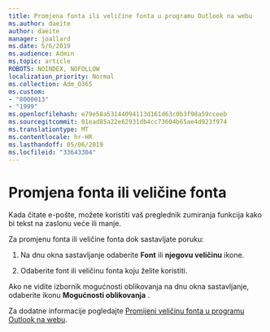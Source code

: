 ```yaml
---
title: Promjena fonta ili veličine fonta u programu Outlook na webu
ms.author: daeite
author: daeite
manager: joallard
ms.date: 5/6/2019
ms.audience: Admin
ms.topic: article
ROBOTS: NOINDEX, NOFOLLOW
localization_priority: Normal
ms.collection: Adm_O365
ms.custom:
- "8000013"
- "1999"
ms.openlocfilehash: e79e58a53144094113d161d63c0b3f98a59cceeb
ms.sourcegitcommit: 01ead85a22e62931db4cc73604b65ae4d923f974
ms.translationtype: MT
ms.contentlocale: hr-HR
ms.lasthandoff: 05/06/2019
ms.locfileid: "33643304"
---
```

# <a name="change-font-or-font-size"></a>Promjena fonta ili veličine fonta

Kada čitate e-pošte, možete koristiti vaš preglednik zumiranja funkcija kako bi tekst na zaslonu veće ili manje.
  
Za promjenu fonta ili veličine fonta dok sastavljate poruku:
  
1. Na dnu okna sastavljanje odaberite **Font** ili **njegovu veličinu** ikone.
    
2. Odaberite font ili veličinu fonta koju želite koristiti.
    
Ako ne vidite izbornik mogućnosti oblikovanja na dnu okna sastavljanje, odaberite ikonu **Mogućnosti oblikovanja** .
  
Za dodatne informacije pogledajte [Promijeni veličinu fonta u programu Outlook na webu](https://support.office.com/article/43a2137f-8c3c-46df-af4a-73a12c9bb86e).